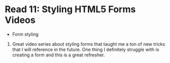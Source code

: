 # Read 11: Styling HTML5 Forms Videos

* Form styling

1. Great video series about styling forms that taught me a ton of new tricks that I will reference in the future. 
   One thing I definitely struggle with is creating a form and this is a great refresher.
